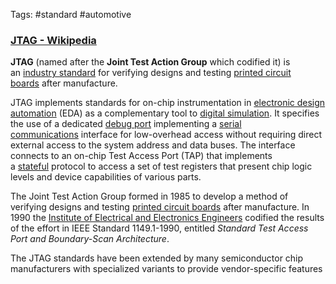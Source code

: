Tags: #standard #automotive 

### [JTAG - Wikipedia](https://en.wikipedia.org/wiki/JTAG)

**JTAG** (named after the **Joint Test Action Group** which codified it) is an [industry standard](https://en.wikipedia.org/wiki/Technical_standard "Technical standard") for verifying designs and testing [printed circuit boards](https://en.wikipedia.org/wiki/Printed_circuit_board "Printed circuit board") after manufacture.

JTAG implements standards for on-chip instrumentation in [electronic design automation](https://en.wikipedia.org/wiki/Electronic_design_automation "Electronic design automation") (EDA) as a complementary tool to [digital simulation](https://en.wikipedia.org/wiki/Logic_simulation "Logic simulation"). It specifies the use of a dedicated [debug port](https://en.wikipedia.org/wiki/Debug_port "Debug port") implementing a [serial communications](https://en.wikipedia.org/wiki/Serial_communication "Serial communication") interface for low-overhead access without requiring direct external access to the system address and data buses. The interface connects to an on-chip Test Access Port (TAP) that implements a [stateful](https://en.wikipedia.org/wiki/State_(computer_science) "State (computer science)") protocol to access a set of test registers that present chip logic levels and device capabilities of various parts.

The Joint Test Action Group formed in 1985 to develop a method of verifying designs and testing [printed circuit boards](https://en.wikipedia.org/wiki/Printed_circuit_board "Printed circuit board") after manufacture. In 1990 the [Institute of Electrical and Electronics Engineers](https://en.wikipedia.org/wiki/Institute_of_Electrical_and_Electronics_Engineers "Institute of Electrical and Electronics Engineers") codified the results of the effort in IEEE Standard 1149.1-1990, entitled _Standard Test Access Port and Boundary-Scan Architecture_.

The JTAG standards have been extended by many semiconductor chip manufacturers with specialized variants to provide vendor-specific features